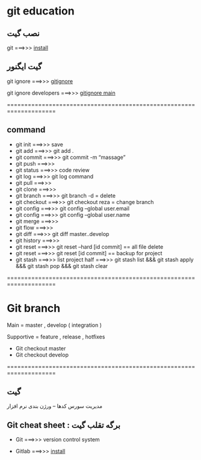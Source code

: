 # git education

 ## نصب گیت
git ===>>> [ install ](https://git-scm.com/docs/gitignore)

## گیت ایگنور
git ignore ===>>> [ gitignore ](https://docs.gitignore.io/)

git ignore developers ===>>> [ gitignore main ](https://www.toptal.com/developers/gitignore)


====================================================================


## command

- git init     ===>>> save
- git add      ===>>> git add .
- git commit   ===>>> git commit -m “massage”
- git push     ===>>>
- git status   ===>>> code review
- git log      ===>>> git log command
- git pull     ===>>>
- git clone    ===>>>
- git branch   ===>>> git branch -d = delete
- git checkout ===>>> git checkout reza = change branch
- git config   ===>>> git config –global user.email
- git config   ===>>> git config –global user.name
- git merge    ===>>>
- git flow     ===>>>
- git diff     ===>>> git diff master..develop
- git history  ===>>>
- git reset    ===>>> git reset –hard [id commit] == all file delete
- git reset    ===>>> git reset [id commit] == backup for project
- git stash    ===>>>  list project half  ===>>> git stash list  &&&  git stash apply &&&  git stash pop &&&  git stash clear

 
====================================================================

# Git branch

Main       = master , develop ( integration )

Supportive = feature , release , hotfixes

- Git checkout master
- Git checkout develop
  
====================================================================

## گیت

مدیریت سورس کدها – ورژن بندی نرم افزار

## Git cheat sheet : برگه تقلب گیت


- Git ===>>> version control system

- Gitlab ===>>> [ install ](https://gitlab.com)
